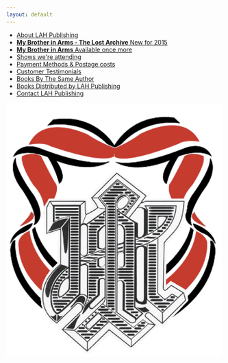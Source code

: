 ```yaml
---
layout: default
---
```


<nav>
  <ul class="over">
    <li><a href="./about.html">About LAH Publishing</a></li>
    <li><a href="./kurt.html"><b>My Brother in Arms - The Lost Archive</b> New for 2015</a></li>
    <li><a href="./kurt.html"><b>My Brother in Arms</b> Available once more</a></li>
    <li><a href="./shows.html">Shows we're attending </a></li>
    <li><a href="./payment&postage.html">Payment Methods &amp; Postage costs </a></li>
    <li><a href="./testimonials.html">Customer Testimonials</a></li>
    <li><a href="./books.html">Books By The Same Author</a></li>
    <li><a href="./published.html">Books Distributed by LAH Publishing</a></li>
    <li><a href="./contact.html">Contact LAH Publishing</a></li>
  </ul>
</nav>

<div id="logo">
  <img src="./assets/logo.png">
</div>
